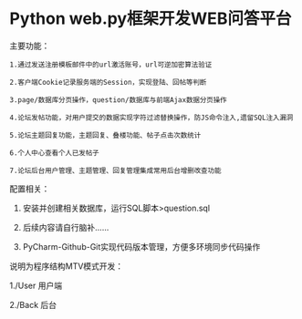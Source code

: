 ﻿
# Python web.py框架开发WEB问答平台

主要功能：

	1.通过发送注册模板邮件中的url激活账号，url可逆加密算法验证
	
	2.客户端Cookie记录服务端的Session，实现登陆、回帖等判断
	
	3.page/数据库分页操作，question/数据库与前端Ajax数据分页操作
	
	4.论坛发帖功能，对用户提交的数据实现字符过滤替换操作，防JS命令注入,遗留SQL注入漏洞
	
	5.论坛主题回复功能，主题回复、叠楼功能、帖子点击次数统计
	
	6.个人中心查看个人已发帖子
	
	7.论坛后台用户管理、主题管理、回复管理集成常用后台增删改查功能

	
配置相关：

1. 安装并创建相关数据库，运行SQL脚本>question.sql 

2. 后续内容请自行脑补......

3. PyCharm-Github-Git实现代码版本管理，方便多环境同步代码操作


说明为程序结构MTV模式开发：

1./User 用户端

2./Back 后台
